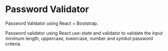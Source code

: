# Password Validator

Password Validator using React + Bootstrap.

Password validator using React use-state and validator to validate the input minimum length, uppercase, lowercase, number and symbol password criteria.
